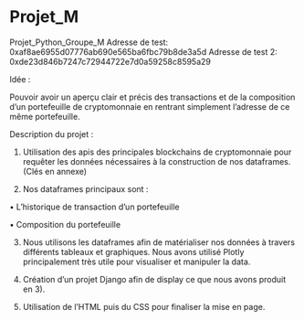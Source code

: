 # Projet_M
Projet_Python_Groupe_M
Adresse de test: 0xaf8ae6955d07776ab690e565ba6fbc79b8de3a5d
Adresse de test 2: 0xde23d846b7247c72944722e7d0a59258c8595a29

Idée :

Pouvoir avoir un aperçu clair et précis des transactions et 
de la composition d’un portefeuille de cryptomonnaie en rentrant simplement l’adresse de ce même portefeuille.

Description du projet :

1. Utilisation des apis des principales blockchains de cryptomonnaie pour requêter les données nécessaires à la construction de nos dataframes. (Clés en annexe)

2. Nos dataframes principaux sont :

• L’historique de transaction d’un portefeuille

• Composition du portefeuille

3. Nous utilisons les dataframes afin de matérialiser nos données à travers différents tableaux et graphiques.
Nous avons utilisé Plotly principalement très utile pour visualiser et manipuler la data.

4. Création d’un projet Django afin de display ce que nous avons produit en 3).

5. Utilisation de l’HTML puis du CSS pour finaliser la mise en page.
